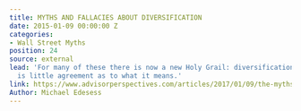 ```yaml
---
title: MYTHS AND FALLACIES ABOUT DIVERSIFICATION
date: 2015-01-09 00:00:00 Z
categories:
- Wall Street Myths
position: 24
source: external
lead: 'For many of these there is now a new Holy Grail: diversification. But there
  is little agreement as to what it means.'
link: https://www.advisorperspectives.com/articles/2017/01/09/the-myths-and-fallacies-about-diversified-portfolios
Author: Michael Edesess
---
```


